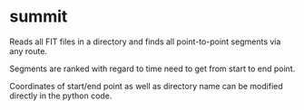 # summit

Reads all FIT files in a directory and finds all point-to-point segments via any route. 

Segments are ranked with regard to time need to get from start to end point. 

Coordinates of start/end point as well as directory name can be modified directly in the python code.
